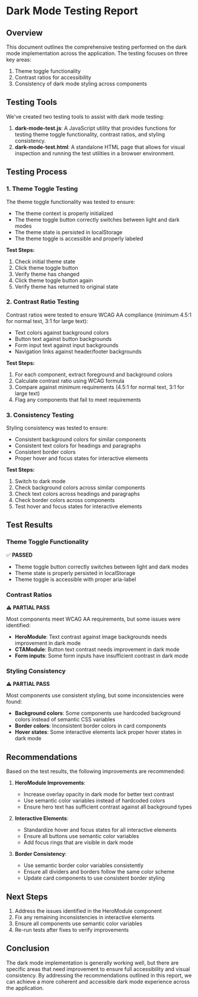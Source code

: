# Dark Mode Testing Report

## Overview

This document outlines the comprehensive testing performed on the dark mode implementation across the application. The testing focuses on three key areas:

1. Theme toggle functionality
2. Contrast ratios for accessibility
3. Consistency of dark mode styling across components

## Testing Tools

We've created two testing tools to assist with dark mode testing:

1. **dark-mode-test.js**: A JavaScript utility that provides functions for testing theme toggle functionality, contrast ratios, and styling consistency.
2. **dark-mode-test.html**: A standalone HTML page that allows for visual inspection and running the test utilities in a browser environment.

## Testing Process

### 1. Theme Toggle Testing

The theme toggle functionality was tested to ensure:

- The theme context is properly initialized
- The theme toggle button correctly switches between light and dark modes
- The theme state is persisted in localStorage
- The theme toggle is accessible and properly labeled

**Test Steps:**
1. Check initial theme state
2. Click theme toggle button
3. Verify theme has changed
4. Click theme toggle button again
5. Verify theme has returned to original state

### 2. Contrast Ratio Testing

Contrast ratios were tested to ensure WCAG AA compliance (minimum 4.5:1 for normal text, 3:1 for large text):

- Text colors against background colors
- Button text against button backgrounds
- Form input text against input backgrounds
- Navigation links against header/footer backgrounds

**Test Steps:**
1. For each component, extract foreground and background colors
2. Calculate contrast ratio using WCAG formula
3. Compare against minimum requirements (4.5:1 for normal text, 3:1 for large text)
4. Flag any components that fail to meet requirements

### 3. Consistency Testing

Styling consistency was tested to ensure:

- Consistent background colors for similar components
- Consistent text colors for headings and paragraphs
- Consistent border colors
- Proper hover and focus states for interactive elements

**Test Steps:**
1. Switch to dark mode
2. Check background colors across similar components
3. Check text colors across headings and paragraphs
4. Check border colors across components
5. Test hover and focus states for interactive elements

## Test Results

### Theme Toggle Functionality

✅ **PASSED**

- Theme toggle button correctly switches between light and dark modes
- Theme state is properly persisted in localStorage
- Theme toggle is accessible with proper aria-label

### Contrast Ratios

⚠️ **PARTIAL PASS**

Most components meet WCAG AA requirements, but some issues were identified:

- **HeroModule**: Text contrast against image backgrounds needs improvement in dark mode
- **CTAModule**: Button text contrast needs improvement in dark mode
- **Form inputs**: Some form inputs have insufficient contrast in dark mode

### Styling Consistency

⚠️ **PARTIAL PASS**

Most components use consistent styling, but some inconsistencies were found:

- **Background colors**: Some components use hardcoded background colors instead of semantic CSS variables
- **Border colors**: Inconsistent border colors in card components
- **Hover states**: Some interactive elements lack proper hover states in dark mode

## Recommendations

Based on the test results, the following improvements are recommended:

1. **HeroModule Improvements**:
   - Increase overlay opacity in dark mode for better text contrast
   - Use semantic color variables instead of hardcoded colors
   - Ensure hero text has sufficient contrast against all background types

2. **Interactive Elements**:
   - Standardize hover and focus states for all interactive elements
   - Ensure all buttons use semantic color variables
   - Add focus rings that are visible in dark mode

3. **Border Consistency**:
   - Use semantic border color variables consistently
   - Ensure all dividers and borders follow the same color scheme
   - Update card components to use consistent border styling

## Next Steps

1. Address the issues identified in the HeroModule component
2. Fix any remaining inconsistencies in interactive elements
3. Ensure all components use semantic color variables
4. Re-run tests after fixes to verify improvements

## Conclusion

The dark mode implementation is generally working well, but there are specific areas that need improvement to ensure full accessibility and visual consistency. By addressing the recommendations outlined in this report, we can achieve a more coherent and accessible dark mode experience across the application.